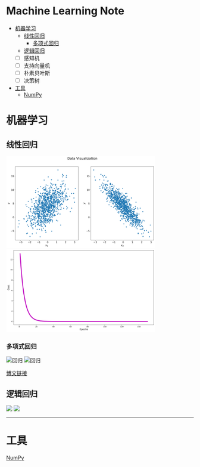 # Machine Learning Note

- [机器学习](#机器学)
  - [线性回归](#线性回归)
    - [多项式回归](#多项式回归)
  - [逻辑回归](#逻辑回归)
  - [ ] 感知机
  - [ ] 支持向量机
  - [ ] 朴素贝叶斯
  - [ ] 决策树

- [工具](#工具)
  - [NumPy](#NumPy)

# 机器学习

##  线性回归

<img src="./images/visual.svg" width=400 />

<img src="./images/cost.svg" width=400 />

### 多项式回归

<img src="https://cdn.jsdelivr.net/gh/MatNoble/Images/Peek%202021-01-24%2018-49.gif" title="回归" width=400 />

<img src="https://cdn.jsdelivr.net/gh/MatNoble/Images/20210124185354.png" title="回归" width=400 />


[博文链接](https://matnoble.me/ai/ml/regression/)

## 逻辑回归

<img src="https://cdn.jsdelivr.net/gh/MatNoble/Images/logisticRegression.gif" width=400 />

<img src="https://cdn.jsdelivr.net/gh/MatNoble/Images/20210130232117.png" width=400 />

<hr />

# 工具

[NumPy](https://nbviewer.jupyter.org/github/MatNoble/MachineLearningNote/blob/main/NumPyNotes/NumpyLN.ipynb)